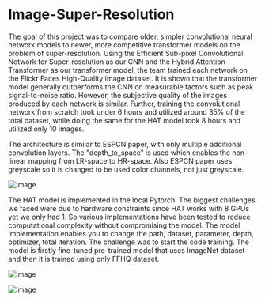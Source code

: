 # Image-Super-Resolution
The goal of this project was to compare older, simpler convolutional neural network models to newer, more competitive transformer models on the problem of super-resolution. Using the Efficient Sub-pixel Convolutional Network for Super-resolution as our CNN and the Hybrid Attention Transformer as our transformer model, the team trained each network on the Flickr Faces High-Quality image dataset. It is shown that the transformer model generally outperforms the CNN on measurable factors such as peak signal-to-noise ratio. However, the subjective quality of the images produced by each network is similar. Further, training the convolutional network from scratch took under 6 hours and utilized around 35% of the total dataset, while doing the same for the HAT model took 8 hours and utilized only 10 images.

The architecture is similar to ESPCN paper, with only multiple additional convolution layers. 
The "depth_to_space” is used which enables the non-linear mapping from LR-space to HR-space. 
Also ESPCN paper uses greyscale so it is changed to be used color channels, not just greyscale.


![image](https://github.com/ipekmelisturk/Image-Super-Resolution/assets/91199985/d829ef77-9d2b-4ad9-b291-3ee79d46308a)


The HAT model is implemented in the local Pytorch. The biggest challenges we faced were due to hardware constraints since HAT works with 8 GPUs yet we only had 1. So various implementations have been tested to reduce computational complexity without compromising the model. 
The model implementation enables you to change the path, dataset, parameter, depth, optimizer, total iteration. The challenge was to start the code training. The model is firstly fine-tuned pre-trained model that uses ImageNet dataset and then it is trained using only FFHQ dataset.

![image](https://github.com/ipekmelisturk/Image-Super-Resolution/assets/91199985/04901bea-e3ae-4711-a88e-62d50a5fd550)

![image](https://github.com/ipekmelisturk/Image-Super-Resolution/assets/91199985/fde0a4c5-c3e8-469d-9c74-6f868ab3c87b)
